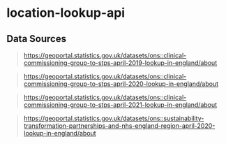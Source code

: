 # location-lookup-api

## Data Sources

> https://geoportal.statistics.gov.uk/datasets/ons::clinical-commissioning-group-to-stps-april-2019-lookup-in-england/about

> https://geoportal.statistics.gov.uk/datasets/ons::clinical-commissioning-group-to-stps-april-2020-lookup-in-england/about

> https://geoportal.statistics.gov.uk/datasets/ons::clinical-commissioning-group-to-stps-april-2021-lookup-in-england/about

> https://geoportal.statistics.gov.uk/datasets/ons::sustainability-transformation-partnerships-and-nhs-england-region-april-2020-lookup-in-england/about
